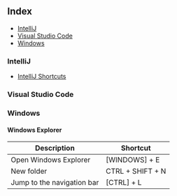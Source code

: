 ## Index

* [IntelliJ](#IntelliJ)
* [Visual Studio Code](#Visual-Studio-Code)
* [Windows](#Windows)

### IntelliJ
* [IntelliJ Shortcuts](https://resources.jetbrains.com/storage/products/intellij-idea/docs/IntelliJIDEA_ReferenceCard.pdf)

### Visual Studio Code

### Windows
#### Windows Explorer

|Description  | Shortcut                  |
|---          |---                        |
| Open Windows Explorer  | [WINDOWS] + E  |
| New folder  | CTRL + SHIFT + N  |
| Jump to the navigation bar  | [CTRL] + L |
